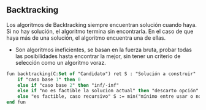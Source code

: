 ## Backtracking
Los algoritmos de Backtracking siempre encuentran solución cuando haya. Si no hay solución, el algoritmo termina sin encontrarla. En el caso de que haya más de una solución, el algoritmo encuentra una de ellas.
- Son algoritmos ineficientes, se basan en la fuerza bruta, probar todas las posibilidades hasta encontrar la mejor, sin tener un criterio de selección como un algoritmo voraz.

```pascal
fun backtracking(C:Set of "Candidato") ret S : "Solución a construir"
	if "caso base 1" then 0
	else if "caso base 2" then "inf/-inf"
	else if "no es factible la solucion actual" then "descarto opción"
	else "es factible, caso recursivo" S := min("mínimo entre usar o no la opción actual")
end fun
```

